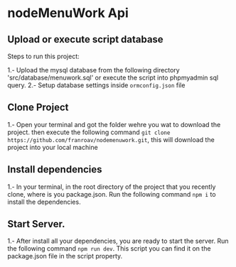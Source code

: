 # nodeMenuWork Api

## Upload or execute script database

Steps to run this project:

1.- Upload the mysql database from the following directory 'src/database/menuwork.sql' or execute the script into phpmyadmin sql query.
2.- Setup database settings inside `ormconfig.json` file

## Clone Project

1.- Open your terminal and got the folder wehre you wat to download the project. then execute the following command `git clone https://github.com/franroav/nodemenuwork.git`, this will download the project into your local machine

## Install dependencies

1.- In your terminal, in the root directory of the project that you recently clone, where is you package.json. Run the following command `npm i` to install the dependencies.

## Start Server.

1.- After install all your dependencies, you are ready to start the server. Run the following command `npm run dev`. This script you can find it on the package.json file in the script property.
